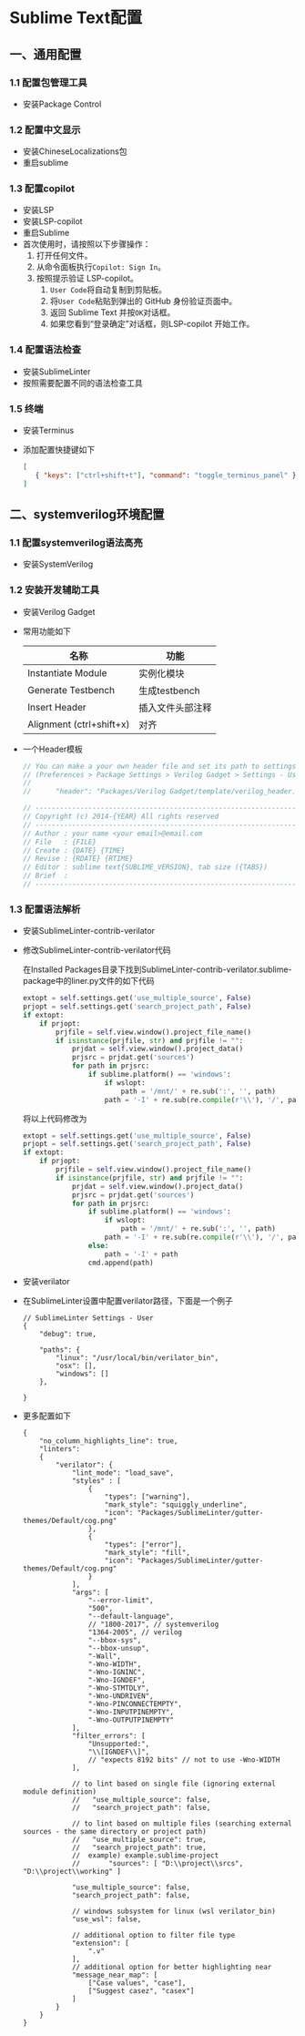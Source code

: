 # Sublime Text配置

## 一、通用配置

### 1.1 配置包管理工具

- 安装Package Control

### 1.2 配置中文显示

- 安装ChineseLocalizations包
- 重启sublime

### 1.3 配置copilot

- 安装LSP
- 安装LSP-copilot
- 重启Sublime
- 首次使用时，请按照以下步骤操作：
    1. 打开任何文件。
    2. 从命令面板执行`Copilot: Sign In`。
    3. 按照提示验证 LSP-copilot。
        1. `User Code`将自动复制到剪贴板。
        2. 将`User Code`粘贴到弹出的 GitHub 身份验证页面中。
        3. 返回 Sublime Text 并按`OK`对话框。
        4. 如果您看到“登录确定”对话框，则LSP-copilot 开始工作。

### 1.4 配置语法检查

- 安装SublimeLinter
- 按照需要配置不同的语法检查工具

### 1.5 终端

- 安装Terminus

- 添加配置快捷键如下

    ```json
    [
       { "keys": ["ctrl+shift+t"], "command": "toggle_terminus_panel" }
    ]
    ```

## 二、systemverilog环境配置

### 1.1 配置systemverilog语法高亮

- 安装SystemVerilog

### 1.2 安装开发辅助工具

- 安装Verilog Gadget

- 常用功能如下

    | 名称                     | 功能             |
    | ------------------------ | ---------------- |
    | Instantiate Module       | 实例化模块       |
    | Generate Testbench       | 生成testbench    |
    | Insert Header            | 插入文件头部注释 |
    | Alignment (ctrl+shift+x) | 对齐             |

- 一个Header模板

    ```systemverilog
    // You can make a your own header file and set its path to settings.
    // (Preferences > Package Settings > Verilog Gadget > Settings - User)
    //
    //		"header": "Packages/Verilog Gadget/template/verilog_header.v"
    
    // -----------------------------------------------------------------------------
    // Copyright (c) 2014-{YEAR} All rights reserved
    // -----------------------------------------------------------------------------
    // Author : your name <your email>@email.com
    // File   : {FILE}
    // Create : {DATE} {TIME}
    // Revise : {RDATE} {RTIME}
    // Editor : sublime text{SUBLIME_VERSION}, tab size ({TABS})
    // Brief  : 
    // -----------------------------------------------------------------------------
    ```

### 1.3 配置语法解析

- 安装SublimeLinter-contrib-verilator

- 修改SublimeLinter-contrib-verilator代码

    在Installed Packages目录下找到SublimeLinter-contrib-verilator.sublime-package中的liner.py文件的如下代码

    ```python
    extopt = self.settings.get('use_multiple_source', False)
    prjopt = self.settings.get('search_project_path', False)
    if extopt:
        if prjopt:
            prjfile = self.view.window().project_file_name()
            if isinstance(prjfile, str) and prjfile != "":
                prjdat = self.view.window().project_data()
                prjsrc = prjdat.get('sources')
                for path in prjsrc:
                    if sublime.platform() == 'windows':
                        if wslopt:
                            path = '/mnt/' + re.sub(':', '', path)
                        path = '-I' + re.sub(re.compile(r'\\'), '/', path)
    ```

    将以上代码修改为

    ```python
    extopt = self.settings.get('use_multiple_source', False)
    prjopt = self.settings.get('search_project_path', False)
    if extopt:
        if prjopt:
            prjfile = self.view.window().project_file_name()
            if isinstance(prjfile, str) and prjfile != "":
                prjdat = self.view.window().project_data()
                prjsrc = prjdat.get('sources')
                for path in prjsrc:
                    if sublime.platform() == 'windows':
                        if wslopt:
                            path = '/mnt/' + re.sub(':', '', path)
                        path = '-I' + re.sub(re.compile(r'\\'), '/', path)
                    else:
                        path = '-I' + path
                    cmd.append(path)
    ```

- 安装verilator

- 在SublimeLinter设置中配置verilator路径，下面是一个例子

    ```
    // SublimeLinter Settings - User
    {
    	"debug": true,
    
        "paths": {
            "linux": "/usr/local/bin/verilator_bin",
            "osx": [],
            "windows": []
        },
              
    }
    ```

- 更多配置如下

    ```
    {
        "no_column_highlights_line": true,
        "linters":
        {
            "verilator": {
                "lint_mode": "load_save",
                "styles" : [
                    {
                        "types": ["warning"],
                        "mark_style": "squiggly_underline",
                        "icon": "Packages/SublimeLinter/gutter-themes/Default/cog.png"
                    },
                    {
                        "types": ["error"],
                        "mark_style": "fill",
                        "icon": "Packages/SublimeLinter/gutter-themes/Default/cog.png"
                    }
                ],
                "args": [
                    "--error-limit",
                    "500",
                    "--default-language",
                    // "1800-2017", // systemverilog
                    "1364-2005", // verilog
                    "--bbox-sys",
                    "--bbox-unsup",
                    "-Wall",
                    "-Wno-WIDTH",
                    "-Wno-IGNINC",
                    "-Wno-IGNDEF",
                    "-Wno-STMTDLY",
                    "-Wno-UNDRIVEN",
                    "-Wno-PINCONNECTEMPTY",
                    "-Wno-INPUTPINEMPTY",
                    "-Wno-OUTPUTPINEMPTY"
                ],
                "filter_errors": [
                    "Unsupported:",
                    "\\[IGNDEF\\]",
                    // "expects 8192 bits" // not to use -Wno-WIDTH
                ],
    
                // to lint based on single file (ignoring external module definition)
                //   "use_multiple_source": false,
                //   "search_project_path": false,
    
                // to lint based on multiple files (searching external sources - the same directory or project path)
                //   "use_multiple_source": true,
                //   "search_project_path": true,
                //  example) example.sublime-project
                //       "sources": [ "D:\\project\\srcs", "D:\\project\\working" ]
    
                "use_multiple_source": false,
                "search_project_path": false,
    
                // windows subsystem for linux (wsl verilator_bin)
                "use_wsl": false,
    
                // additional option to filter file type
                "extension": [
                    ".v"
                ],
                // additional option for better highlighting near
                "message_near_map": [
                    ["Case values", "case"],
                    ["Suggest casez", "casex"]
                ]
            }
        }
    }
    ```

    